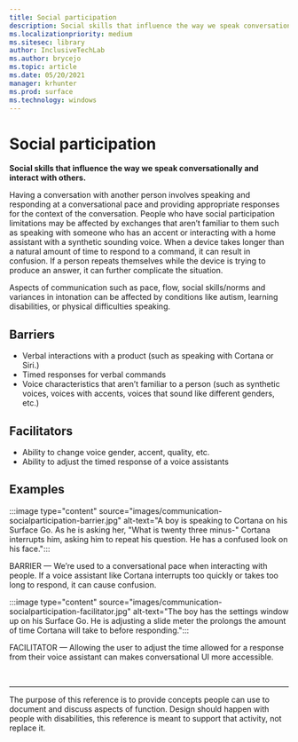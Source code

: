 ```yaml
---
title: Social participation
description: Social skills that influence the way we speak conversationally and interact with others
ms.localizationpriority: medium
ms.sitesec: library
author: InclusiveTechLab
ms.author: brycejo 
ms.topic: article
ms.date: 05/20/2021
manager: krhunter
ms.prod: surface
ms.technology: windows
---
```


# Social participation

**Social skills that influence the way we speak conversationally and interact with others.**

Having a conversation with another person involves speaking and responding at a conversational pace and providing appropriate responses for the context of the conversation. People who have social participation limitations may be affected by exchanges that aren’t familiar to them such as speaking with someone who has an accent or interacting with a home assistant with a synthetic sounding voice. When a device takes longer than a natural amount of time to respond to a command, it can result in confusion. If a person repeats themselves while the device is trying to produce an answer, it can further complicate the situation.

Aspects of communication such as pace, flow, social skills/norms and variances in intonation can be affected by conditions like autism, learning disabilities, or physical difficulties speaking.

## Barriers
* Verbal interactions with a product (such as speaking with Cortana or Siri.)​
* Timed responses for verbal commands​
* Voice characteristics that aren’t familiar to a person (such as synthetic voices, voices with accents, voices that sound like different genders, etc.)​

## Facilitators
* Ability to change voice gender, accent, quality, etc.​
* Ability to adjust the timed response of a voice assistant​s

## Examples

:::image type="content" source="images/communication-socialparticipation-barrier.jpg" alt-text="A boy is speaking to Cortana on his Surface Go. As he is asking her, &quot;What is twenty three minus-&quot; Cortana interrupts him, asking him to repeat his question. He has a confused look on his face.":::

BARRIER — We’re used to a conversational pace when interacting with people. If a voice assistant like Cortana interrupts too quickly or takes too long to respond, it can cause confusion.

:::image type="content" source="images/communication-socialparticipation-facilitator.jpg" alt-text="The boy has the settings window up on his Surface Go. He is adjusting a slide meter the prolongs the amount of time Cortana will take to before responding.":::

FACILITATOR — Allowing the user to adjust the time allowed for a response from their voice assistant can makes conversational UI more accessible. 

&nbsp;

[comment]: # (Footer statement)
___
The purpose of this reference is to provide concepts people can use to document and discuss aspects of function. Design should happen with people with disabilities, this reference is meant to support that activity, not replace it. 